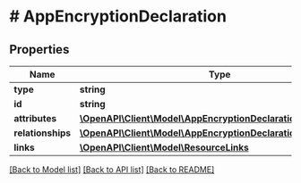 # # AppEncryptionDeclaration

## Properties

Name | Type | Description | Notes
------------ | ------------- | ------------- | -------------
**type** | **string** |  | 
**id** | **string** |  | 
**attributes** | [**\OpenAPI\Client\Model\AppEncryptionDeclarationAttributes**](AppEncryptionDeclarationAttributes.md) |  | [optional] 
**relationships** | [**\OpenAPI\Client\Model\AppEncryptionDeclarationRelationships**](AppEncryptionDeclarationRelationships.md) |  | [optional] 
**links** | [**\OpenAPI\Client\Model\ResourceLinks**](ResourceLinks.md) |  | 

[[Back to Model list]](../../README.md#documentation-for-models) [[Back to API list]](../../README.md#documentation-for-api-endpoints) [[Back to README]](../../README.md)


